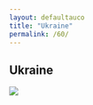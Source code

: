 ```yaml
---
layout: defaultauco
title: "Ukraine"
permalink: /60/
---
```

<div class="container-0">
    <div class="container-title">
        <span class="country"><h2>Ukraine</h2></span>
        <div class="photo-co">
          <img src="https://www.worldatlas.com/r/w960-q80/upload/c3/a7/a3/ua-01.jpg">
    </div>
</div>

<!-- partial -->
